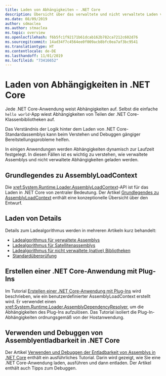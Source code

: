 ```yaml
---
title: Laden von Abhängigkeiten – .NET Core
description: Übersicht über das verwaltete und nicht verwaltete Laden von Abhängigkeiten in .NET Core
ms.date: 08/09/2019
author: sdmaclea
ms.author: stmaclea
ms.topic: overview
ms.openlocfilehash: f6b5fc1f92171b61dcab162b782ca7212c602d76
ms.sourcegitcommit: 14ad34f7c4564ee0f009acb8bfc0ea7af3bc9541
ms.translationtype: HT
ms.contentlocale: de-DE
ms.lasthandoff: 11/01/2019
ms.locfileid: "73416652"
---
```

# <a name="dependency-loading-in-net-core"></a>Laden von Abhängigkeiten in .NET Core

Jede .NET Core-Anwendung weist Abhängigkeiten auf. Selbst die einfache `hello world`-App wiest Abhängigkeiten von Teilen der .NET Core-Klassenbibliotheken auf.

Das Verständnis der Logik hinter dem Laden von .NET Core-Standardassemblys kann beim Verstehen und Debuggen gängiger Bereitstellungsprobleme helfen.

In einigen Anwendungen werden Abhängigkeiten dynamisch zur Laufzeit festgelegt. In diesen Fällen ist es wichtig zu verstehen, wie verwaltete Assemblys und nicht verwaltete Abhängigkeiten geladen werden.

## <a name="understanding-assemblyloadcontext"></a>Grundlegendes zu AssemblyLoadContext

Die <xref:System.Runtime.Loader.AssemblyLoadContext>-API ist für das Laden in .NET Core von zentraler Bedeutung. Der Artikel [Grundlegendes zu AssemblyLoadContext](understanding-assemblyloadcontext.md) enthält eine konzeptionelle Übersicht über den Entwurf.

## <a name="loading-details"></a>Laden von Details

Details zum Ladealgorithmus werden in mehreren Artikeln kurz behandelt:

- [Ladealgorithmus für verwaltete Assemblys](loading-managed.md)
- [Ladealgorithmus für Satellitenassemblys](loading-resources.md)
- [Ladealgorithmus für nicht verwaltete (native) Bibliotheken](loading-unmanaged.md)
- [Standardüberprüfung](default-probing.md)

## <a name="create-a-net-core-application-with-plugins"></a>Erstellen einer .NET Core-Anwendung mit Plug-Ins

Im Tutorial [Erstellen einer .NET Core-Anwendung mit Plug-Ins](../tutorials/creating-app-with-plugin-support.md) wird beschrieben, wie ein benutzerdefinierter AssemblyLoadContext erstellt wird. Er verwendet einen <xref:System.Runtime.Loader.AssemblyDependencyResolver>, um die Abhängigkeiten des Plug-Ins aufzulösen. Das Tutorial isoliert die Plug-In-Abhängigkeiten ordnungsgemäß von der Hostanwendung.

## <a name="how-to-use-and-debug-assembly-unloadability-in-net-core"></a>Verwenden und Debuggen von Assemblyentladbarkeit in .NET Core

Der Artikel [Verwenden und Debuggen der Entladbarkeit von Assemblys in .NET Core](../../standard/assembly/unloadability.md) enthält ein ausführliches Tutorial. Darin wird gezeigt, wie Sie eine .NET Core-Anwendung laden, ausführen und dann entladen. Der Artikel enthält auch Tipps zum Debuggen.
